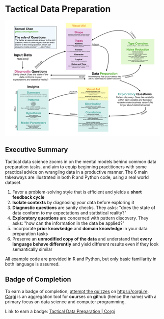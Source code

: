 # Tactical Data Preparation

![](assets/eda.jpeg)

## Executive Summary
Tactical data science zooms in on the mental models behind common data preparation tasks, and aim to equip beginning practitioners with some practical advice on wrangling data in a productive manner. The 6 main takeaways are illustrated in both R and Python code, using a real world dataset. 

1. Favor a problem-solving style that is efficient and yields a **short feedback cycle**  
2. **Isolate contexts** by diagnosing your data before exploring it  
3. **Diagnostic questions** are sanity checks. They asks: "does the state of data conform to my expectations and statistical reality?"  
4. **Exploratory questions** are concerned with pattern discovery. They asks: "how can the information in the data be applied?"  
5. Incorporate **prior knowkedge** and **domain knowledge** in your data preparation tasks  
6. Preserve an **unmodified copy of the data** and understand that **every language behave differently** and yield different results even if they look semantically similar   

All example code are provided in R and Python, but only basic familiarity in both language is assumed. 

## Badge of Completion
To earn a badge of completion, [attempt the quizzes](https://corgi.re/courses/onlyphantom/tacticaldataprep) on https://corgi.re. [Corgi](https://corgi.re) is an aggregation tool for **co**u**r**ses on **gi**thub (hence the name) with a primary focus on data science and computer programming. 

Link to earn a badge: [Tactical Data Preparation | Corgi](https://corgi.re/courses/onlyphantom/tacticaldataprep)